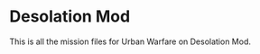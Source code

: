Desolation Mod
==============


This is all the mission files for Urban Warfare on Desolation Mod.

